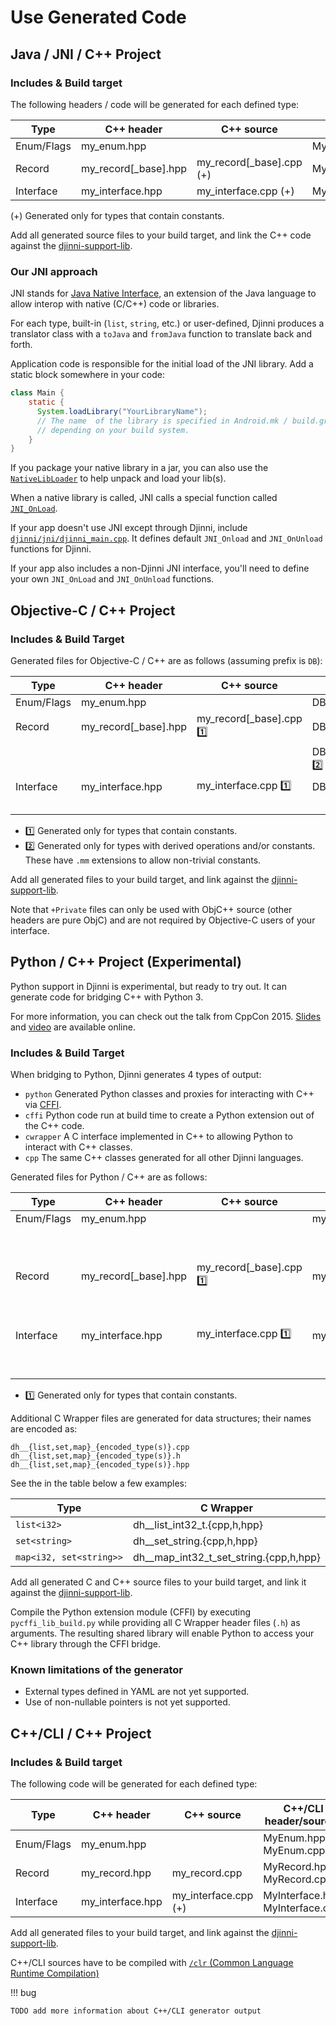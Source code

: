 # Use Generated Code

## Java / JNI / C++ Project

### Includes & Build target
The following headers / code will be generated for each defined type:

| Type       | C++ header             | C++ source                 | Java                | JNI header            | JNI source            |
|------------|------------------------|----------------------------|---------------------|-----------------------|-----------------------|
| Enum/Flags | my\_enum.hpp           |                            | MyEnum.java         | NativeMyEnum.hpp      | NativeMyEnum.cpp      |
| Record     | my\_record[\_base].hpp | my\_record[\_base].cpp (+) | MyRecord[Base].java | NativeMyRecord.hpp    | NativeMyRecord.cpp    |
| Interface  | my\_interface.hpp      | my\_interface.cpp (+)      | MyInterface.java    | NativeMyInterface.hpp | NativeMyInterface.cpp |

(+) Generated only for types that contain constants.

Add all generated source files to your build target, and link the C++ code against the [djinni-support-lib](https://github.com/cross-language-cpp/djinni-support-lib).

### Our JNI approach
JNI stands for [Java Native Interface](http://docs.oracle.com/javase/6/docs/technotes/guides/jni/spec/jniTOC.html), an extension of the Java language to allow interop with
native (C/C++) code or libraries.


For each type, built-in (`list`, `string`, etc.) or user-defined, Djinni produces a translator
class with a `toJava` and `fromJava` function to translate back and forth.

Application code is responsible for the initial load of the JNI library. Add a static block
somewhere in your code:

```java
class Main {
    static {
      System.loadLibrary("YourLibraryName");
      // The name  of the library is specified in Android.mk / build.gradle / Makefile / CMakeLists.txt, 
      // depending on your build system.
    }
}
```

If you package your native library in a jar, you can also use the [`NativeLibLoader`](https://github.com/cross-language-cpp/djinni-support-lib/blob/main/java/com/dropbox/djinni/NativeLibLoader.java)
to help unpack and load your lib(s).

When a native library is called, JNI calls a special function called [`JNI_OnLoad`](https://github.com/cross-language-cpp/djinni-support-lib/blob/main/djinni/jni/djinni_main.cpp#L23).

If your app doesn't use JNI except through Djinni, include [`djinni/jni/djinni_main.cpp`](https://github.com/cross-language-cpp/djinni-support-lib/blob/main/djinni/jni/djinni_main.cpp). 
It defines default `JNI_Onload` and `JNI_OnUnload` functions for Djinni.

If your app also includes a non-Djinni JNI interface, you'll need to define your own `JNI_OnLoad` and `JNI_OnUnload` functions.

## Objective-C / C++ Project

### Includes & Build Target
Generated files for Objective-C / C++ are as follows (assuming prefix is `DB`):

| Type       | C++ header             | C++ source                   | Objective-C files         | Objective-C++ files         |
|------------|------------------------|------------------------------|---------------------------|-----------------------------|
| Enum/Flags | my\_enum.hpp           |                              | DBMyEnum.h                |                             |
| Record     | my\_record[\_base].hpp | my\_record[\_base].cpp :one: | DBMyRecord[Base].h        | DBMyRecord[Base]+Private.h  |
|            |                        |                              | DBMyRecord[Base].mm :two: | DBMyRecord[Base]+Private.mm |
| Interface  | my\_interface.hpp      | my\_interface.cpp :one:      | DBMyInterface.h           | DBMyInterface+Private.h     |
|            |                        |                              |                           | DBMyInterface+Private.mm    |

- :one: Generated only for types that contain constants.
- :two: Generated only for types with derived operations and/or constants. These have `.mm` extensions to allow non-trivial constants.

Add all generated files to your build target, and link against the [djinni-support-lib](https://github.com/cross-language-cpp/djinni-support-lib).

Note that `+Private` files can only be used with ObjC++ source (other headers are pure ObjC) and are not required by Objective-C users of your interface.


## Python / C++ Project (Experimental)

Python support in Djinni is experimental, but ready to try out.  It can generate code for bridging
C++ with Python 3.

For more information, you can check out the talk from CppCon 2015.
[Slides](https://bit.ly/djinnitalk2) and [video](https://bit.ly/djinnivideo2) are available online.

### Includes & Build Target

When bridging to Python, Djinni generates 4 types of output:

* `python` Generated Python classes and proxies for interacting with C++ via [CFFI](https://cffi.readthedocs.org/).
* `cffi` Python code run at build time to create a Python extension out of the C++ code.
* `cwrapper` A C interface implemented in C++ to allowing Python to interact with C++ classes.
* `cpp` The same C++ classes generated for all other Djinni languages.

Generated files for Python / C++ are as follows:

| Type       | C++ header             | C++ source                   | Python files        | CFFI                | C Wrapper            |
|------------|------------------------|------------------------------|---------------------|---------------------|----------------------|
| Enum/Flags | my\_enum.hpp           |                              | my_enum.py          |                     | dh__my_enum.cpp      |
|            |                        |                              |                     |                     | dh__my_enum.h        |
|            |                        |                              |                     |                     | dh__my_enum.hpp      |
| Record     | my\_record[\_base].hpp | my\_record[\_base].cpp :one: | my_record[_base].py |                     | dh__my_record.cpp    |
|            |                        |                              |                     |                     | dh__my_record.h      |
|            |                        |                              |                     |                     | dh__my_record.hpp    |
| Interface  | my\_interface.hpp      | my\_interface.cpp :one:      | my_interface.py     | pycffi_lib_build.py | cw__my_interface.cpp |
|            |                        |                              |                     |                     | cw__my_interface.h   |
|            |                        |                              |                     |                     | cw__my_interface.hpp |

- :one: Generated only for types that contain constants.

Additional C Wrapper files are generated for data structures; their names are encoded as:

    dh__{list,set,map}_{encoded_type(s)}.cpp
    dh__{list,set,map}_{encoded_type(s)}.h
    dh__{list,set,map}_{encoded_type(s)}.hpp

See the in the table below a few examples:

| Type                    | C Wrapper                              |
|-------------------------|----------------------------------------|
| `list<i32>`             | dh__list_int32_t.{cpp,h,hpp}           |
| `set<string>`           | dh__set_string.{cpp,h,hpp}             |
| `map<i32, set<string>>` | dh__map_int32_t_set_string.{cpp,h,hpp} |

Add all generated C and C++ source files to your build target, and link it against the
[djinni-support-lib](https://github.com/cross-language-cpp/djinni-support-lib).

Compile the Python extension module (CFFI) by executing `pycffi_lib_build.py` while providing all C
Wrapper header files (`.h`) as arguments. The resulting shared library will enable Python to access
your C++ library through the CFFI bridge.

### Known limitations of the generator

* External types defined in YAML are not yet supported.
* Use of non-nullable pointers is not yet supported.


## C++/CLI / C++ Project

### Includes & Build target

The following code will be generated for each defined type:

| Type       | C++ header             | C++ source                 | C++/CLI header/sources              |              
|------------|------------------------|----------------------------|-------------------------------------|
| Enum/Flags | my\_enum.hpp           |                            | MyEnum.hpp, MyEnum.cpp              | 
| Record     | my\_record.hpp         | my\_record.cpp             | MyRecord.hpp, MyRecord.cpp          |
| Interface  | my\_interface.hpp      | my\_interface.cpp (+)      | MyInterface.hpp, MyInterface.cpp    |

Add all generated files to your build target, and link against the [djinni-support-lib](https://github.com/cross-language-cpp/djinni-support-lib).

C++/CLI sources have to be compiled with [`/clr` (Common Language Runtime Compilation)](https://docs.microsoft.com/en-us/cpp/build/reference/clr-common-language-runtime-compilation?view=msvc-160)

!!! bug

    TODO add more information about C++/CLI generator output
